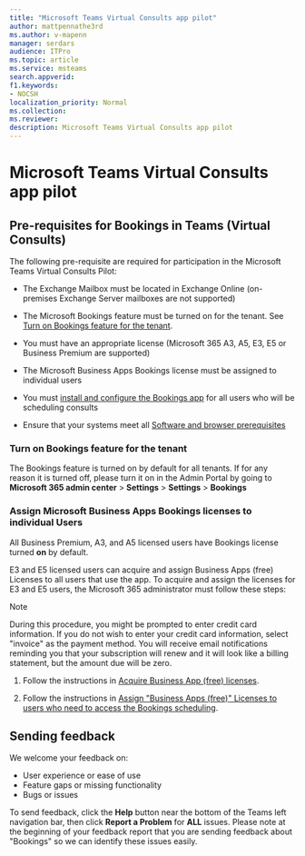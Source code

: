 ```yaml
---
title: "Microsoft Teams Virtual Consults app pilot"
author: mattpennathe3rd
ms.author: v-mapenn
manager: serdars
audience: ITPro
ms.topic: article 
ms.service: msteams 
search.appverid: 
f1.keywords:
- NOCSH
localization_priority: Normal
ms.collection: 
ms.reviewer: 
description: Microsoft Teams Virtual Consults app pilot
---
```


# Microsoft Teams Virtual Consults app pilot

## Pre-requisites for Bookings in Teams (Virtual Consults)

The following pre-requisite are required for participation in the Microsoft Teams Virtual Consults Pilot:

- The Exchange Mailbox must be located in Exchange Online (on-premises Exchange Server mailboxes are not supported)

- The Microsoft Bookings feature must be turned on for the tenant. See [Turn on Bookings feature for the tenant](#turn-on-bookings-feature-for-the-tenant).

- You must have an appropriate license (Microsoft 365 A3, A5, E3, E5 or Business Premium are supported)

- The Microsoft Business Apps Bookings license must be assigned to individual users

- You must [install and configure the Bookings app](bookings-app-end-user.md) for all users who will be scheduling consults

- Ensure that your systems meet all [Software and browser prerequisites](hardware-requirements-for-the-teams-app.md)

### Turn on Bookings feature for the tenant

The Bookings feature is turned on by default for all tenants. If for any reason it is turned off, please turn it on in the Admin Portal by going to **Microsoft 365 admin center** \> **Settings** \> **Settings** \> **Bookings**

### Assign Microsoft Business Apps Bookings licenses to individual Users

All Business Premium, A3, and A5 licensed users have Bookings license turned **on** by default.

E3 and E5 licensed users can acquire and assign Business Apps (free) Licenses to all users that use the app. To acquire and assign the licenses for E3 and E5 users, the Microsoft 365 administrator must follow these steps:

> [!NOTE]
> During this procedure, you might be prompted to enter credit card information. If you do not wish to enter your credit card information, select "invoice" as the payment method. You will receive email notifications reminding you that your subscription will renew and it will look like a billing statement, but the amount due will be zero.

1. Follow the instructions in [Acquire Business App (free) licenses](https://support.office.com/article/get-access-to-microsoft-bookings-5382dc07-aaa5-45c9-8767-502333b214ce).

1. Follow the instructions in [Assign "Business Apps (free)" Licenses to users who need to access the Bookings scheduling](https://docs.microsoft.com/microsoft-365/admin/add-users/add-users).

## Sending feedback

We welcome your feedback on:

  - User experience or ease of use
  - Feature gaps or missing functionality
  - Bugs or issues
  
To send feedback, click the **Help** button near the bottom of the Teams left navigation bar, then click **Report a Problem** for **ALL** issues. Please note at the beginning of your feedback report that you are sending feedback about "Bookings" so we can identify these issues easily.
